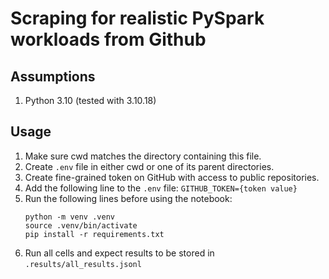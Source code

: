# Scraping for realistic PySpark workloads from Github

## Assumptions
1. Python 3.10 (tested with 3.10.18)

## Usage
1. Make sure cwd matches the directory containing this file.
2. Create `.env` file in either cwd or one of its parent directories.
3. Create fine-grained token on GitHub with access to public repositories.
4. Add the following line to the `.env` file:
    `GITHUB_TOKEN={token value}`
5. Run the following lines before using the notebook:
    ```
    python -m venv .venv
    source .venv/bin/activate
    pip install -r requirements.txt
    ```
6. Run all cells and expect results to be stored in `.results/all_results.jsonl`